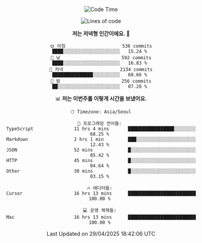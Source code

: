 <div align='center'>
 
<!--START_SECTION:waka-->
![Code Time](http://img.shields.io/badge/Code%20Time-4%2C322%20hrs%2040%20mins-blue)

![Lines of code](https://img.shields.io/badge/%EC%A0%80%EB%8A%94%20%EC%97%AC%ED%83%9C%EA%B9%8C%EC%A7%80%20-1.7%20million%20%EC%A4%84%EC%9D%98%20%EC%BD%94%EB%93%9C%EB%A5%BC%20%EC%9E%91%EC%84%B1%ED%96%88%EC%96%B4%EC%9A%94.-blue)

**저는 저녁형 인간이에요. 🦉** 

```text
🌞 아침                     536 commits         ████░░░░░░░░░░░░░░░░░░░░░   15.24 % 
🌆 낮　                     592 commits         ████░░░░░░░░░░░░░░░░░░░░░   16.83 % 
🌃 저녁                     2134 commits        ███████████████░░░░░░░░░░   60.66 % 
🌙 밤　                     256 commits         ██░░░░░░░░░░░░░░░░░░░░░░░   07.28 % 
```


📊 **저는 이번주를 이렇게 시간을 보냈어요.** 

```text
🕑︎ Timezone: Asia/Seoul

💬 프로그래밍 언어들: 
TypeScript               11 hrs 4 mins       █████████████████░░░░░░░░   68.25 % 
Markdown                 2 hrs 1 min         ███░░░░░░░░░░░░░░░░░░░░░░   12.43 % 
JSON                     52 mins             █░░░░░░░░░░░░░░░░░░░░░░░░   05.42 % 
HTTP                     45 mins             █░░░░░░░░░░░░░░░░░░░░░░░░   04.64 % 
Other                    30 mins             █░░░░░░░░░░░░░░░░░░░░░░░░   03.15 % 

🔥 에디터들: 
Cursor                   16 hrs 13 mins      █████████████████████████   100.00 % 

💻 운영 체제들: 
Mac                      16 hrs 13 mins      █████████████████████████   100.00 % 
```


 Last Updated on 29/04/2025 18:42:06 UTC
<!--END_SECTION:waka-->
 </div>
<!---
Emewjin/Emewjin is a ✨ special ✨ repository because its `README.md` (this file) appears on your GitHub profile.
You can click the Preview link to take a look at your changes.
--->
